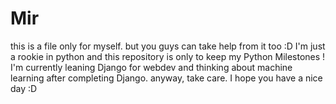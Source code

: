 # Mir 
this is a file only for myself.
but you guys can take help from it too :D 
I'm just a rookie in python and this repository is only to keep my Python Milestones !
I'm currently leaning Django for webdev and thinking about machine learning after completing Django.
anyway, take care. I hope you have a nice day :D 
